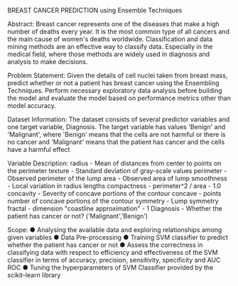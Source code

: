 BREAST CANCER PREDICTION using Ensemble Techniques

Abstract:
Breast cancer represents one of the diseases that make a high number of deaths every
year. It is the most common type of all cancers and the main cause of women's deaths
worldwide. Classification and data mining methods are an effective way to classify data.
Especially in the medical field, where those methods are widely used in diagnosis and
analysis to make decisions.

Problem Statement:
Given the details of cell nuclei taken from breast mass, predict whether or not a patient
has breast cancer using the Ensembling Techniques. Perform necessary exploratory
data analysis before building the model and evaluate the model based on performance
metrics other than model accuracy.

Dataset Information:
The dataset consists of several predictor variables and one target variable, Diagnosis.
The target variable has values 'Benign' and 'Malignant', where 'Benign' means that the
cells are not harmful or there is no cancer and 'Malignant' means that the patient has
cancer and the cells have a harmful effect

Variable Description:
radius - Mean of distances from center to points on the perimeter 
texture - Standard deviation of gray-scale values 
perimeter - Observed perimeter of the lump 
area - Observed area of lump 
smoothness - Local variation in radius lengths 
compactness - perimeter^2 / area - 1.0 
concavity - Severity of concave portions of the contour
concave - points number of concave portions of the contour 
symmetry - Lump symmetry
fractal - dimension "coastline approximation" - 1
Diagnosis - Whether the patient has cancer or not? ('Malignant','Benign')

Scope:
● Analysing the available data and exploring relationships among given variables
● Data Pre-processing 
● Training SVM classifier to predict whether the patient has cancer or not 
● Assess the correctness in classifying data with respect to efficiency and effectiveness of
the SVM classifier in terms of accuracy, precision, sensitivity, specificity and AUC ROC
● Tuning the hyperparameters of SVM Classifier provided by the scikit-learn library


